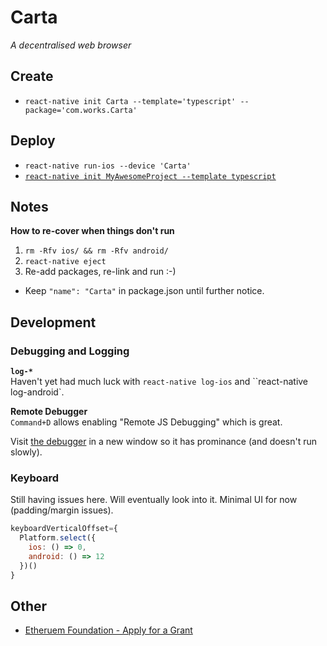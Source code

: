 # Carta
_A decentralised web browser_

## Create
* `react-native init Carta --template='typescript' --package='com.works.Carta'`


## Deploy

* `react-native run-ios --device 'Carta'`
* [`react-native init MyAwesomeProject --template typescript`](https://facebook.github.io/react-native/blog/2018/05/07/using-typescript-with-react-native)


## Notes

**How to re-cover when things don't run**

1. `rm -Rfv ios/ && rm -Rfv android/`
2. `react-native eject`
3. Re-add packages, re-link and run :-)

* Keep `"name": "Carta"` in package.json until further notice. 



## Development

### Debugging and Logging

**`log-*`**  
Haven't yet had much luck with `react-native log-ios` and ``react-native log-android`. 

**Remote Debugger**  
`Command+D` allows enabling "Remote JS Debugging" which is great.  

Visit [the debugger](http://localhost:8081/debugger-ui/) in a new window so it has prominance (and doesn't run slowly).

### Keyboard

Still having issues here. Will eventually look into it. 
Minimal UI for now (padding/margin issues).  

```javascript
keyboardVerticalOffset={
  Platform.select({
    ios: () => 0,
    android: () => 12
  })()
}
```



## Other

* [Etheruem Foundation - Apply for a Grant](https://ethunicorns.typeform.com/to/XhZlnp)